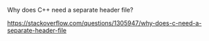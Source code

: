 Why does C++ need a separate header file?

https://stackoverflow.com/questions/1305947/why-does-c-need-a-separate-header-file

